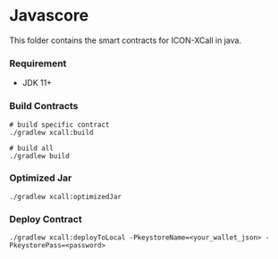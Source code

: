 # Javascore

This folder contains the smart contracts for ICON-XCall in java.

### Requirement

- JDK 11+

### Build Contracts

```shell
# build specific contract
./gradlew xcall:build

# build all
./gradlew build
```

### Optimized Jar
```shell
./gradlew xcall:optimizedJar
```

### Deploy Contract
```shell
./gradlew xcall:deployToLocal -PkeystoreName=<your_wallet_json> -PkeystorePass=<password>
```
